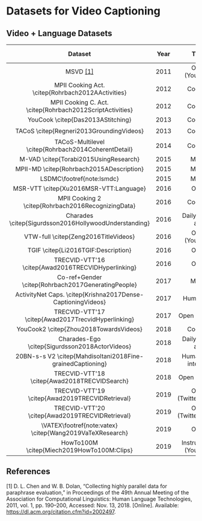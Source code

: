 # Datasets for Video Captioning


## Video + Language Datasets

| Dataset                                                      | Year | Type                   | Caps. Source         | Localization  | Audio | Long Caps.|
| :----------------------------------------------------------: | :--: | :--------------------: | :------------------: | :-----------: | :---: | :-------: |
| MSVD [[1]](#1)                                               | 2011 | Open (YouTube)         | MTurk                |               |       |           |
| MPII Cooking Act. \citep{Rohrbach2012AActivities}            | 2012 | Cooking                | in-house actors      |               |       |           |
| MPII Cooking C. Act. \citep{Rohrbach2012ScriptActivities}    | 2012 | Cooking                | in-house actors      |               |       |           |
| YouCook \citep{Das2013AStitching}                            | 2013 | Cooking                | MTurk                |               |       |           |
| TACoS \citep{Regneri2013GroundingVideos}                     | 2013 | Cooking                | MTurk                | :heavy_check_mark:           |       |           |
| TACoS-Multilevel \citep{Rohrbach2014CoherentDetail}          | 2014 | Cooking                | MTurk                |               |       |           |
| M-VAD \citep{Torabi2015UsingResearch}                        | 2015 | Movie                  | DVS                  |               | [x]   | [x]       |
| MPII-MD \citep{Rohrbach2015ADescription}                     | 2015 | Movie                  | Script + DVS         |               | [x]   |           |
| LSDMC\footref{note:lsmdc}                                    | 2015 | Movie                  | Script + DVS         |               | [x]   |           |
| MSR-VTT \citep{Xu2016MSR-VTT:Language}                       | 2016 | Open                   | MTurk                |               | [x]   |           |
| MPII Cooking 2 \citep{Rohrbach2016RecognizingData}           | 2016 | Cooking                | in-house actors      | [x]           |       |           |
| Charades \citep{Sigurdsson2016HollywoodUnderstanding}        | 2016 | Daily indoor act.      | MTurk                | [x]           | [x]   | [x]       |
| VTW-full \citep{Zeng2016TitleVideos}                         | 2016 | Open (YouTube)         | Owner/Editor         |               |       |           |
| TGIF \citep{Li2016TGIF:Description}                          | 2016 | Open                   | crowdworkers         |               |       | [x]       |
| TRECVID-VTT'16 \citep{Awad2016TRECVIDHyperlinking}           | 2016 | Open                   | MTurk                |               | [x]   | [x]       |
| Co-ref+Gender \citep{Rohrbach2017GeneratingPeople}           | 2017 | Movie                  | DVS                  |               | [x]   |           |
| ActivityNet Caps. \citep{Krishna2017Dense-CaptioningVideos}  | 2017 | Human act.             | MTurk                | [x]           | [x]   | [x]       |
| TRECVID-VTT'17 \citep{Awad2017TrecvidHyperlinking}           | 2017 | Open (Twitter)         | MTurk                |               | [x]   |           |
| YouCook2 \citep{Zhou2018TowardsVideos}                       | 2018 | Cooking                | viewer/annotator     | [x]           | [x]   |           |
| Charades-Ego \citep{Sigurdsson2018ActorVideos}               | 2018 | Daily indoor act.      | MTurk                | [x]           | [x]   | [x]       |
| 20BN-s-s V2 \citep{Mahdisoltani2018Fine-grainedCaptioning}   | 2018 | Human-obj. interact.   | MTurk                |               |       |           |
| TRECVID-VTT'18 \citep{Awad2018TRECVIDSearch}                 | 2018 | Open (Twitter)         | MTurk                |               | [x]   | [x]       |
| TRECVID-VTT'19 \citep{Awad2019TRECVIDRetrieval}              | 2019 | Open (Twitter+Flirck)  | MTurk                |               | [x]   | [x]       |
| TRECVID-VTT'20 \citep{Awad2019TRECVIDRetrieval}              | 2019 | Open (Twitter+Flirck)  | MTurk                |               | [x]   | [x]       |
| \VATEX\footref{note:vatex} \citep{Wang2019VaTeXResearch}     | 2019 | Open                   | MTurk                |               | [x]   | [x]       |
| HowTo100M \citep{Miech2019HowTo100M:Clips}                   | 2019 | Instructional (YouTube)| subtitles            | [x]           | [x]   | [x]       |

## References
<a id="1">[1]</a>
D. L. Chen and W. B. Dolan, “Collecting highly parallel data for paraphrase evaluation,” in Proceedings of the 49th Annual Meeting of the Association for Computational Linguistics: Human Language Technologies, 2011, vol. 1, pp. 190–200, Accessed: Nov. 13, 2018. [Online]. Available: https://dl.acm.org/citation.cfm?id=2002497.
